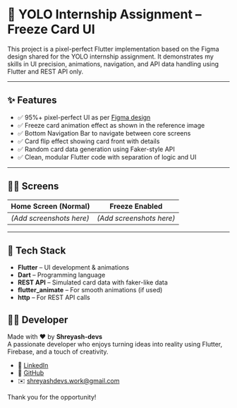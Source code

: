 # 🧊 YOLO Internship Assignment – Freeze Card UI

This project is a pixel-perfect Flutter implementation based on the Figma design shared for the YOLO internship assignment. It demonstrates my skills in UI precision, animations, navigation, and API data handling using Flutter and REST API only.

---

## ✨ Features

- ✅ 95%+ pixel-perfect UI as per [Figma design](https://www.figma.com/design/Bt4RVAPxsiVJDw6wZvpfn2/YOLO-Task-Jan-25?node-id=0-1&t=NfrKJVbuJIUuTAJ1-1)
- ✅ Freeze card animation effect as shown in the reference image
- ✅ Bottom Navigation Bar to navigate between core screens
- ✅ Card flip effect showing card front with details
- ✅ Random card data generation using Faker-style API
- ✅ Clean, modular Flutter code with separation of logic and UI

---

## 🧑‍💻 Screens

| Home Screen (Normal) | Freeze Enabled |
|----------------------|----------------|
| *(Add screenshots here)* | *(Add screenshots here)* |

---

## 🧰 Tech Stack

- **Flutter** – UI development & animations  
- **Dart** – Programming language  
- **REST API** – Simulated card data with faker-like data  
- **flutter_animate** – For smooth animations (if used)  
- **http** – For REST API calls  


## 👨‍💻 Developer

Made with ❤️ by **Shreyash-devs**  
A passionate developer who enjoys turning ideas into reality using Flutter, Firebase, and a touch of creativity.

- 🔗 [LinkedIn](https://www.linkedin.com/in/shreyashdubewar)  
- 📱 [GitHub](https://github.com/shreyash-devs)  
- ✉️ shreyashdevs.work@gmail.com


Thank you for the opportunity!

